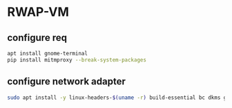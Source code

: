 # RWAP-VM


## configure req
```bash
apt install gnome-terminal
pip install mitmproxy --break-system-packages
```

## configure network adapter
```bash
sudo apt install -y linux-headers-$(uname -r) build-essential bc dkms git libelf-dev rfkill is
```
